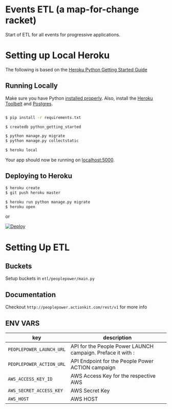 # Events ETL (a map-for-change racket)

Start of ETL for all events for progressive applications.


# Setting up Local Heroku
The following is based on the [Heroku Python Getting Started Guide](https://devcenter.heroku.com/articles/getting-started-with-python#run-the-app-locally)

## Running Locally

Make sure you have Python [installed properly](http://install.python-guide.org).  Also, install the [Heroku Toolbelt](https://toolbelt.heroku.com/) and [Postgres](https://devcenter.heroku.com/articles/heroku-postgresql#local-setup).

```sh

$ pip install -r requirements.txt

$ createdb python_getting_started

$ python manage.py migrate
$ python manage.py collectstatic

$ heroku local
```

Your app should now be running on [localhost:5000](http://localhost:5000/).

## Deploying to Heroku

```sh
$ heroku create
$ git push heroku master

$ heroku run python manage.py migrate
$ heroku open
```
or

[![Deploy](https://www.herokucdn.com/deploy/button.png)](https://heroku.com/deploy)

# Setting Up ETL

## Buckets 

Setup buckets in `etl/peoplepower/main.py`

## Documentation

Checkout `http://peoplepower.actionkit.com/rest/v1` for more info

## ENV VARS 


| key | description |
|--- |--- |
| `PEOPLEPOWER_LAUNCH_URL` | API for the People Power LAUNCH campaign. Preface it with <username>:<password> |
| `PEOPLEPOWER_ACTION_URL` | API Endpoint for the People Power ACTION campaign |
| `AWS_ACCESS_KEY_ID` | AWS Access Key for the respective AWS |
| `AWS_SECRET_ACCESS_KEY` | AWS Secret Key |
| `AWS_HOST` | AWS HOST |
